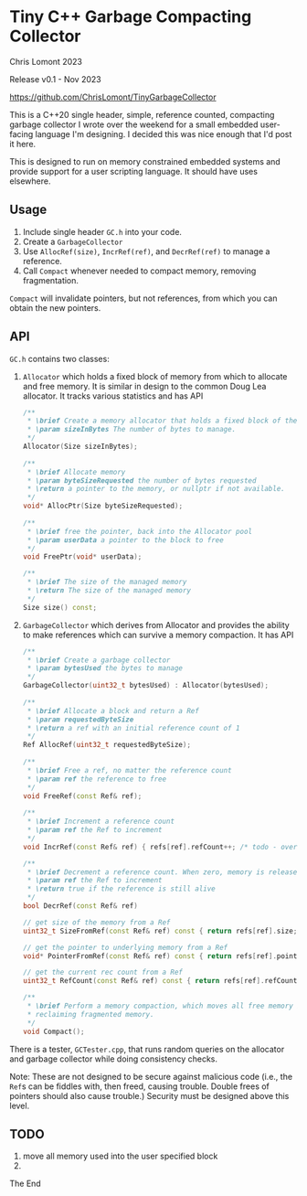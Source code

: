 # Tiny C++ Garbage Compacting Collector

Chris Lomont 2023

Release v0.1 - Nov 2023

https://github.com/ChrisLomont/TinyGarbageCollector


This is a C++20 single header, simple, reference counted, compacting garbage collector I wrote over the weekend for a small embedded user-facing language I'm designing. I decided this was nice enough that I'd post it here.

This is designed to run on memory constrained embedded systems and provide support for a user scripting language. It should have uses elsewhere.

## Usage

1. Include single header `GC.h` into your code.
2. Create a `GarbageCollector`
3. Use `AllocRef(size)`, `IncrRef(ref)`, and `DecrRef(ref)` to manage a reference.
4. Call `Compact` whenever needed to compact memory, removing fragmentation.

`Compact` will invalidate pointers, but not references, from which you can obtain the new pointers.

## API



`GC.h` contains two classes: 

1) `Allocator`  which holds a fixed block of memory from which to allocate and free memory. It is similar in design to the common Doug Lea allocator. It tracks various statistics and has API 

   ```c++
   /**
    * \brief Create a memory allocator that holds a fixed block of the requested size
    * \param sizeInBytes The number of bytes to manage.
    */
   Allocator(Size sizeInBytes);
       
   /**
    * \brief Allocate memory
    * \param byteSizeRequested the number of bytes requested
    * \return a pointer to the memory, or nullptr if not available.
    */
   void* AllocPtr(Size byteSizeRequested);
       
   /**
    * \brief free the pointer, back into the Allocator pool
    * \param userData a pointer to the block to free
    */
   void FreePtr(void* userData);
   
   /**
    * \brief The size of the managed memory
    * \return The size of the managed memory
    */
   Size size() const;
   ```

2) `GarbageCollector` which derives from Allocator and provides the ability to make references which can survive a memory compaction. It has API

   ```c++
   /**
    * \brief Create a garbage collector
    * \param bytesUsed the bytes to manage
    */
   GarbageCollector(uint32_t bytesUsed) : Allocator(bytesUsed);
       
   /**
    * \brief Allocate a block and return a Ref
    * \param requestedByteSize 
    * \return a ref with an initial reference count of 1
    */
   Ref AllocRef(uint32_t requestedByteSize);
               
   /**
    * \brief Free a ref, no matter the reference count
    * \param ref the reference to free
    */
   void FreeRef(const Ref& ref);
               
   /**
    * \brief Increment a reference count
    * \param ref the Ref to increment
    */
   void IncrRef(const Ref& ref) { refs[ref].refCount++; /* todo - overflow ? */ }
   
   /**
    * \brief Decrement a reference count. When zero, memory is released
    * \param ref the Ref to increment
    * \return true if the reference is still alive
    */
   bool DecrRef(const Ref& ref)
   
   // get size of the memory from a Ref
   uint32_t SizeFromRef(const Ref& ref) const { return refs[ref].size; }
   
   // get the pointer to underlying memory from a Ref
   void* PointerFromRef(const Ref& ref) const { return refs[ref].pointer; }
   
   // get the current rec count from a Ref
   uint32_t RefCount(const Ref& ref) const { return refs[ref].refCount; }
   
   /**
    * \brief Perform a memory compaction, which moves all free memory blocks together,
    * reclaiming fragmented memory.
    */
   void Compact();
   
   ```

There is a tester, `GCTester.cpp`, that runs random queries on the allocator and garbage collector while doing consistency checks.



Note: These are not designed to be secure against malicious code (i.e., the `Ref`s can be fiddles with, then freed, causing trouble. Double frees of pointers should also cause trouble.) Security must be designed above this level.



## TODO

1. move all memory used into the user specified block
2. 



The End

